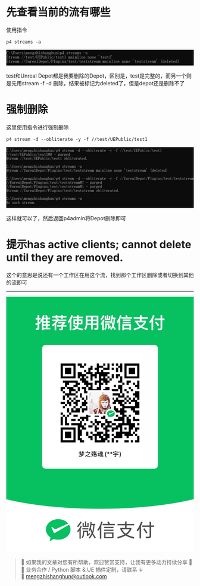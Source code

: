 # 先查看当前的流有哪些

使用指令
```
p4 streams -a
```

![](https://raw.githubusercontent.com/mengzhishanghun/mengzhishanghun/main/Blog/Assets/%E5%9B%BE%E7%89%87/Pasted%20image%2020250620122504.png)

test和Unreal Depot都是我要删除的Depot，区别是，test是完整的，而另一个则是先用stream -f -d 删除，结果被标记为deleted了，但是depot还是删除不了

# 强制删除

这里使用指令进行强制删除
```
p4 stream -d --obliterate -y -f //test/UEPublic/test1
```

![](https://raw.githubusercontent.com/mengzhishanghun/mengzhishanghun/main/Blog/Assets/%E5%9B%BE%E7%89%87/Pasted%20image%2020250620122816.png)

这样就可以了，然后返回p4admin将Depot删除即可

# 提示has active clients; cannot delete until they are removed.

这个的意思是说还有一个工作区在用这个流，找到那个工作区删除或者切换到其他的流即可

---

![微信支付](https://raw.githubusercontent.com/mengzhishanghun/mengzhishanghun/main/PayCodes/WeChatPay.jpg)

> 📢 如果我的文章对您有所帮助，欢迎赞赏支持，让我有更多动力持续分享 🙏  
> 💼 业务合作 / Python 脚本 & UE 插件定制，请联系 ↓  
> 📧 [mengzhishanghun@outlook.com](mengzhishanghun@outlook.com)